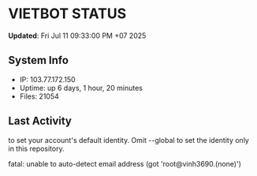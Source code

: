 # VIETBOT STATUS
**Updated**: Fri Jul 11 09:33:00 PM +07 2025

## System Info
- IP: 103.77.172.150
- Uptime: up 6 days, 1 hour, 20 minutes
- Files: 21054

## Last Activity

to set your account's default identity.
Omit --global to set the identity only in this repository.

fatal: unable to auto-detect email address (got 'root@vinh3690.(none)')
